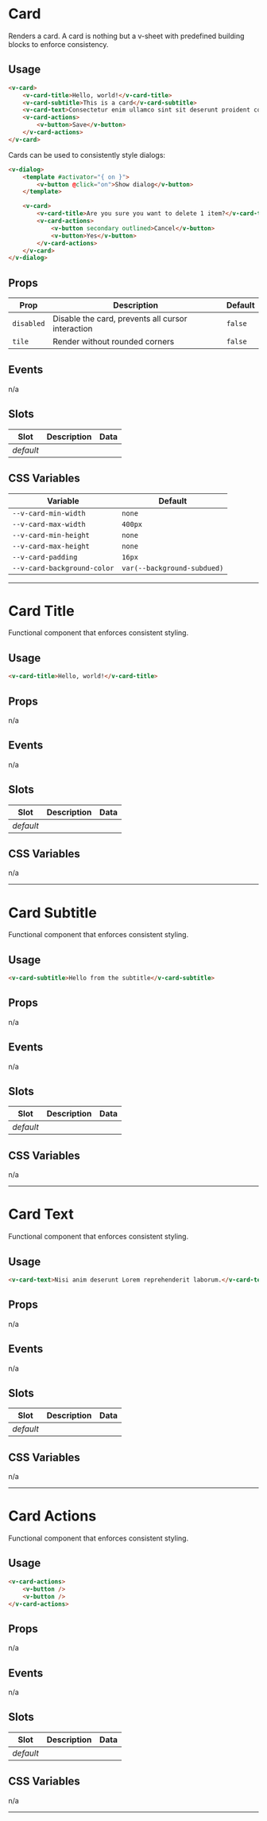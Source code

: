 # Card

Renders a card. A card is nothing but a v-sheet with predefined building blocks to enforce consistency.

## Usage

```html
<v-card>
	<v-card-title>Hello, world!</v-card-title>
	<v-card-subtitle>This is a card</v-card-subtitle>
	<v-card-text>Consectetur enim ullamco sint sit deserunt proident consectetur.</v-card-text>
	<v-card-actions>
		<v-button>Save</v-button>
	</v-card-actions>
</v-card>
```

Cards can be used to consistently style dialogs:

```html
<v-dialog>
	<template #activator="{ on }">
		<v-button @click="on">Show dialog</v-button>
	</template>

	<v-card>
		<v-card-title>Are you sure you want to delete 1 item?</v-card-title>
		<v-card-actions>
			<v-button secondary outlined>Cancel</v-button>
			<v-button>Yes</v-button>
		</v-card-actions>
	</v-card>
</v-dialog>
```

## Props

| Prop       | Description                                       | Default |
| ---------- | ------------------------------------------------- | ------- |
| `disabled` | Disable the card, prevents all cursor interaction | `false` |
| `tile`     | Render without rounded corners                    | `false` |

## Events

n/a

## Slots

| Slot      | Description | Data |
| --------- | ----------- | ---- |
| _default_ |             |      |

## CSS Variables

| Variable                    | Default                     |
| --------------------------- | --------------------------- |
| `--v-card-min-width`        | `none`                      |
| `--v-card-max-width`        | `400px`                     |
| `--v-card-min-height`       | `none`                      |
| `--v-card-max-height`       | `none`                      |
| `--v-card-padding`          | `16px`                      |
| `--v-card-background-color` | `var(--background-subdued)` |

---

# Card Title

Functional component that enforces consistent styling.

## Usage

```html
<v-card-title>Hello, world!</v-card-title>
```

## Props

n/a

## Events

n/a

## Slots

| Slot      | Description | Data |
| --------- | ----------- | ---- |
| _default_ |             |      |

## CSS Variables

n/a

---

# Card Subtitle

Functional component that enforces consistent styling.

## Usage

```html
<v-card-subtitle>Hello from the subtitle</v-card-subtitle>
```

## Props

n/a

## Events

n/a

## Slots

| Slot      | Description | Data |
| --------- | ----------- | ---- |
| _default_ |             |      |

## CSS Variables

n/a

---

# Card Text

Functional component that enforces consistent styling.

## Usage

```html
<v-card-text>Nisi anim deserunt Lorem reprehenderit laborum.</v-card-text>
```

## Props

n/a

## Events

n/a

## Slots

| Slot      | Description | Data |
| --------- | ----------- | ---- |
| _default_ |             |      |

## CSS Variables

n/a

---

# Card Actions

Functional component that enforces consistent styling.

## Usage

```html
<v-card-actions>
	<v-button />
	<v-button />
</v-card-actions>
```

## Props

n/a

## Events

n/a

## Slots

| Slot      | Description | Data |
| --------- | ----------- | ---- |
| _default_ |             |      |

## CSS Variables

n/a

---
